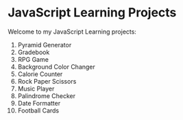 # JavaScript Learning Projects
Welcome to my JavaScript Learning projects: 

1. Pyramid Generator
2. Gradebook
3. RPG Game
4. Background Color Changer
5. Calorie Counter
6. Rock Paper Scissors
7. Music Player
8. Palindrome Checker
9. Date Formatter
10. Football Cards
